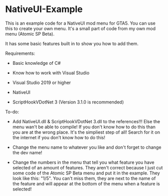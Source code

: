 # NativeUI-Example
This is an example code for a NativeUI mod menu for GTA5. You can use this to create your own menu.
It's a small part of code from my own mod menu (Atomic SP Beta).

It has some basic features built in to show you how to add them.

Requirements:

- Basic knowledge of C#

- Know how to work with Visual Studio

- Visual Studio 2019 or higher

- NativeUI

- ScriptHookVDotNet 3 (Version 3.1.0 is recommended)



To-do:

- Add NativeUI.dll & ScriptHookVDotNet 3.dll to the references!!! Else the menu wan't be able to compile!
  If you don't know how to do this than you are at the wrong place. It's the simpliest step of all!
  Search for it on the internet if you don't know how to do this!

- Change the menu name to whatever you like and don't forget to change the dev name!

- Change the numbers in the menu that tell you what feature you have selected of an amount of features.
  They aren't correct because I just cut some code of the Atomic SP Beta menu and put it in the example.
  They look like this: "1/5". You can't miss them, they are next to the name of the feature and will appear
  at the bottom of the menu when a feature is selected!
